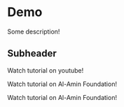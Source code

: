# Demo

Some description!

## Subheader

Watch tutorial on youtube!

Watch tutorial on Al-Amin Foundation!

Watch tutorial on Al-Amin Foundation!

